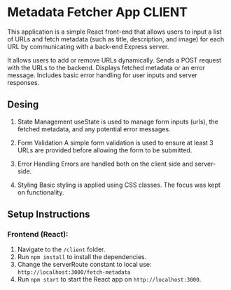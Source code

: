 # Metadata Fetcher App CLIENT

This application is a simple React front-end that allows users to input a list of URLs and fetch metadata (such as title, description, and image) for each URL by communicating with a back-end Express server.

It allows users to add or remove URLs dynamically.
Sends a POST request with the URLs to the backend.
Displays fetched metadata or an error message.
Includes basic error handling for user inputs and server responses.

## Desing 

1. State Management
useState is used to manage form inputs (urls), the fetched metadata, and any potential error messages.


2. Form Validation
A simple form validation is used to ensure at least 3 URLs are provided before allowing the form to be submitted.

3. Error Handling
Errors are handled both on the client side and server-side.

4. Styling 
Basic styling is applied using CSS classes. The focus was kept on functionality.

## Setup Instructions

### Frontend (React):
1. Navigate to the `/client` folder.
2. Run `npm install` to install the dependencies.
3. Change the serverRoute constant to local use: `http://localhost:3000/fetch-metadata`
4. Run `npm start` to start the React app on `http://localhost:3000`.